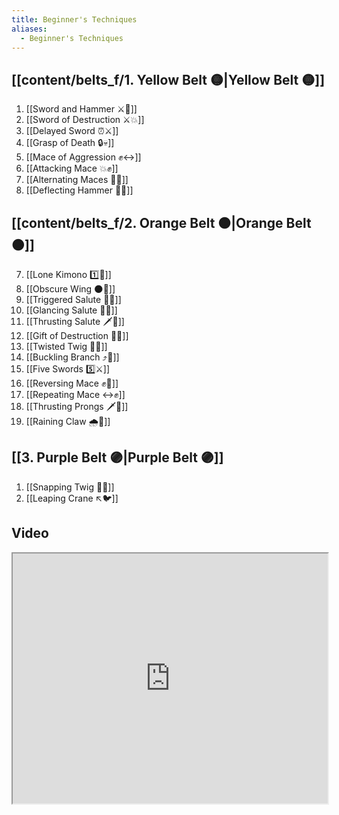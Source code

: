 ```yaml
---
title: Beginner's Techniques
aliases:
  - Beginner's Techniques
---
```


## [[content/belts_f/1. Yellow Belt 🟡|Yellow Belt 🟡]]

1. [[Sword and Hammer ⚔️🔨]]
2. [[Sword of Destruction ⚔️💥]]
3. [[Delayed Sword ⏰⚔️]]
4. [[Grasp of Death 🔒💀]]
5. [[Mace of Aggression ✊↔️]]
6. [[Attacking Mace 💥✊]]
7. [[Alternating Maces 🔄✊]]
8. [[Deflecting Hammer 🤺🔨]]

## [[content/belts_f/2. Orange Belt 🟠|Orange Belt 🟠]]

7. [[Lone Kimono 1️⃣👘]]
8. [[Obscure Wing 🌑🪽]]
9. [[Triggered Salute 🔫🫡]]
10. [[Glancing Salute 👀🫡]]
11. [[Thrusting Salute 🗡️🫡]]
12. [[Gift of Destruction 🎁💥]]
13. [[Twisted Twig 🔀🌿]]
14. [[Buckling Branch ⤴️🌳]]
15. [[Five Swords 5️⃣⚔️]]
16. [[Reversing Mace ✊🔄]]
17. [[Repeating Mace ↔️✊]]
18. [[Thrusting Prongs 🗡️🍴]]
19. [[Raining Claw 🌧️🐯]]

## [[3. Purple Belt 🟣|Purple Belt 🟣]]

1. [[Snapping Twig 🔄🌿]]
2. [[Leaping Crane ↖️🐦]]

## Video

<iframe src="https://www.youtube.com/embed/IXZ6kr4VHQw" width="100%" height="400"></iframe>
